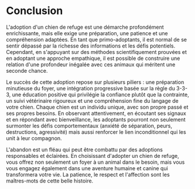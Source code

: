 # Conclusion

L'adoption d'un chien de refuge est une démarche profondément enrichissante, mais elle exige une préparation, une patience et une compréhension adaptées. En tant que primo-adoptants, il est normal de se sentir dépassé par la richesse des informations et les défis potentiels. Cependant, en s'appuyant sur des méthodes scientifiquement prouvées et en adoptant une approche empathique, il est possible de construire une relation d'une profondeur inégalée avec ces animaux qui méritent une seconde chance.

Le succès de cette adoption repose sur plusieurs piliers : une préparation minutieuse du foyer, une intégration progressive basée sur la règle du 3-3-3, une éducation positive qui privilégie la confiance plutôt que la contrainte, un suivi vétérinaire rigoureux et une compréhension fine du langage de votre chien. Chaque chien est un individu unique, avec son propre passé et ses propres besoins. En observant attentivement, en écoutant ses signaux et en répondant avec bienveillance, les adoptants pourront non seulement surmonter les défis comportementaux (anxiété de séparation, peurs, destructions, agressivité) mais aussi renforcer le lien inconditionnel qui les unit à leur compagnon.

L'abandon est un fléau qui peut être combattu par des adoptions responsables et éclairées. En choisissant d'adopter un chien de refuge, vous offrez non seulement un foyer à un animal dans le besoin, mais vous vous engagez également dans une aventure humaine et canine qui transformera votre vie. La patience, le respect et l'affection sont les maîtres-mots de cette belle histoire. 
